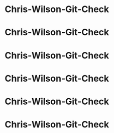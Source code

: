 # Chris-Wilson-Git-Check
# Chris-Wilson-Git-Check
# Chris-Wilson-Git-Check
# Chris-Wilson-Git-Check
# Chris-Wilson-Git-Check
# Chris-Wilson-Git-Check
